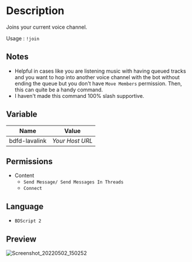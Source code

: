 # Description
Joins your current voice channel.

Usage :  ` !join `

## Notes
- Helpful in cases like you are listening music with having queued tracks and you want to hop into another voice channel with the bot without ending the queue but you don't have ` Move Members ` permission. Then, this can quite be a handy command.
- I haven't made this command 100% slash supportive.

## Variable
| Name | Value |
| --------| ------- |
| bdfd-lavalink | _Your Host URL_ |

## Permissions
-  Content
   - ` Send Message/ Send Messages In Threads `
   - ` Connect `

## Language
- ` BDScript 2 `

## Preview
![Screenshot_20220502_150252](https://user-images.githubusercontent.com/95774950/166215698-b0cfba9a-8711-447d-a05b-c5e214c5c113.png)
